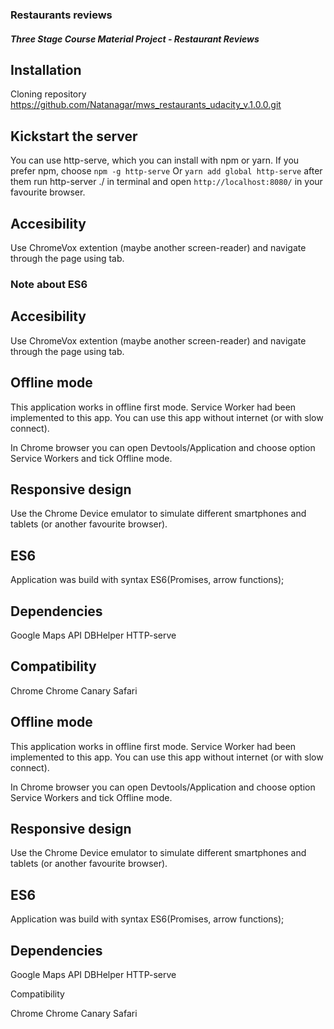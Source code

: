 
### Restaurants reviews

#### _Three Stage Course Material Project - Restaurant Reviews_

## Installation

>>>>>>> 
Cloning repository https://github.com/Natanagar/mws_restaurants_udacity_v.1.0.0.git


## Kickstart the server

You can use http-serve, which you can install with npm or yarn. If you prefer npm, choose `npm -g http-serve` Or `yarn add global http-serve` after them run http-server ./ in terminal and open `http://localhost:8080/` in your favourite browser.


## Accesibility

Use ChromeVox extention (maybe another screen-reader) and navigate through the page using tab.

### Note about ES6

## Accesibility
Use ChromeVox extention (maybe another screen-reader) and navigate through the page using tab.

## Offline mode
This application works in offline first mode. Service Worker had been implemented to this app. You can use this app without internet (or with slow connect).

In Chrome browser you can open Devtools/Application and choose option Service Workers and tick Offline mode. 

## Responsive design
Use the Chrome Device emulator to simulate different smartphones and tablets (or another favourite browser).

## ES6
Application was build with syntax ES6(Promises, arrow functions);

## Dependencies
Google Maps API
DBHelper
HTTP-serve

## Compatibility
Chrome
Chrome Canary
Safari

## Offline mode

This application works in offline first mode. Service Worker had been implemented to this app. You can use this app without internet (or with slow connect).

In Chrome browser you can open Devtools/Application and choose option Service Workers and tick Offline mode.

## Responsive design

Use the Chrome Device emulator to simulate different smartphones and tablets (or another favourite browser).

## ES6

Application was build with syntax ES6(Promises, arrow functions);

## Dependencies

Google Maps API DBHelper HTTP-serve

Compatibility

Chrome Chrome Canary Safari